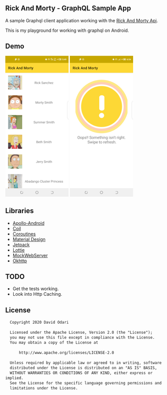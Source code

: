 ## Rick And Morty - GraphQL Sample App

A sample Graphql client application working with the [Rick And Morty Api](https://rickandmortyapi.com/documentation/).

This is my playground for working with graphql on Android.

## Demo

<img src="art/s1.png" width="200"/> <img src="art/s2.png" width="200"/> 

## Libraries

- [Apollo-Android](https://github.com/apollographql/apollo-android)
- [Coil](https://github.com/coil-kt/coil)
- [Coroutines](https://github.com/Kotlin/kotlinx.coroutines)
- [Material Design](https://material.io/develop/android/)
- [Jetpack](https://developer.android.com/jetpack)
- [Lottie](https://github.com/airbnb/lottie-android)
- [MockWebServer](https://github.com/square/okhttp/tree/master/mockwebserver)
- [Okhttp](https://github.com/square/okhttp)

## TODO

- Get the tests working.
- Look into Http Caching.

## License

```
  Copyright 2020 David Odari
  
  Licensed under the Apache License, Version 2.0 (the "License");
  you may not use this file except in compliance with the License.
  You may obtain a copy of the License at

      http://www.apache.org/licenses/LICENSE-2.0

  Unless required by applicable law or agreed to in writing, software
  distributed under the License is distributed on an "AS IS" BASIS,
  WITHOUT WARRANTIES OR CONDITIONS OF ANY KIND, either express or implied.
  See the License for the specific language governing permissions and
  limitations under the License.
```